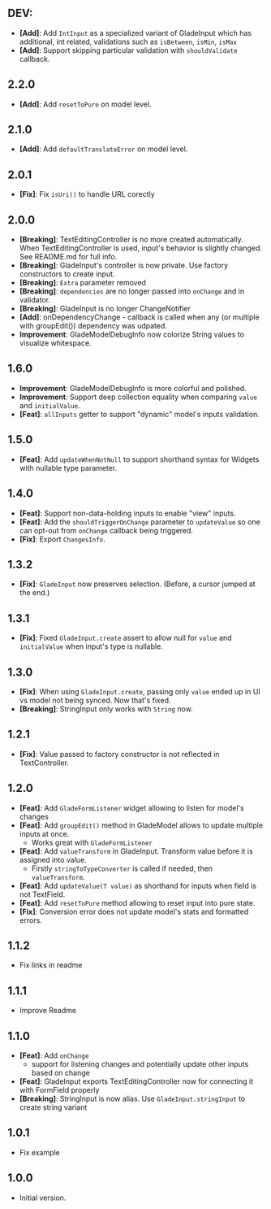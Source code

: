 ## DEV:
- **[Add]**: Add `IntInput` as a specialized variant of GladeInput<int> which has additional, int related, validations such as `isBetween`, `isMin`, `isMax`
- **[Add]**: Support skipping particular validation with `shouldValidate` callback.

## 2.2.0
- **[Add]**: Add `resetToPure` on model level.

## 2.1.0
- **[Add]**: Add `defaultTranslateError` on model level.

## 2.0.1
- **[Fix]**: Fix `isUri()` to handle URL corectly

## 2.0.0
- **[Breaking]**: TextEditingController is no more created automatically. When TextEditingController is used, input's behavior is slightly changed. See README.md for full info.
- **[Breaking]**: GladeInput's controller is now private. Use factory constructors to create input.
- **[Breaking]**: `Extra` parameter removed
- **[Breaking]**: `dependencies` are no longer passed into `onChange` and in validator.
- **[Breaking]**: GladeInput is no longer ChangeNotifier
- **[Add]**: onDependencyChange - callback is called when any (or multiple with groupEdit()) dependency was udpated.
- **Improvement**: GladeModelDebugInfo now colorize String values to visualize whitespace.

## 1.6.0
- **Improvement**: GladeModelDebugInfo is more colorful and polished.
- **Improvement**: Support deep collection equality when comparing `value` and `initialValue`.
- **[Feat]**: `allInputs` getter to support "dynamic" model's inputs validation.

## 1.5.0
- **[Feat]**: Add `updateWhenNotNull` to support shorthand syntax for Widgets with nullable type parameter.

## 1.4.0
- **[Feat]**: Support non-data-holding inputs to enable "view" inputs.
- **[Feat]**: Add the `shouldTriggerOnChange` parameter to `updateValue` so one can opt-out from `onChange` callback being triggered.
- **[Fix]**: Export `ChangesInfo`.

## 1.3.2
- **[Fix]**: `GladeInput` now preserves selection. (Before, a cursor jumped at the end.)

## 1.3.1
- **[Fix]**: Fixed `GladeInput.create` assert to allow null for `value` and `initialValue` when input's type is nullable.

## 1.3.0
- **[Fix]**: When using `GladeInput.create`, passing only `value` ended up in UI vs model not being synced. Now that's fixed.
- **[Breaking]**: StringInput only works with `String` now.

## 1.2.1
- **[Fix]**: Value passed to factory constructor is not reflected in TextController.

## 1.2.0
- **[Feat]**: Add `GladeFormListener` widget allowing to listen for model's changes
- **[Feat]**: Add `groupEdit()` method in GladeModel allows to update multiple inputs at once.
  - Works great with `GladeFormListener`
- **[Feat]**: Add `valueTransform` in GladeInput. Transform value before it is assigned into value.
  - Firstly `stringToTypeConverter` is called if needed, then `valueTransform`.
- **[Feat]**: Add `updateValue(T value)` as shorthand for inputs when field is not TextField.
- **[Feat]**: Add `resetToPure` method allowing to reset input into pure state.
- **[Fix]**: Conversion error does not update model's stats and formatted errors.

## 1.1.2
- Fix links in readme

## 1.1.1
- Improve Readme

## 1.1.0
- **[Feat]**: Add `onChange` 
  - support for listening changes and potentially update other inputs based on change
- **[Feat]**: GladeInput exports TextEditingController now for connecting it with FormField properly
- **[Breaking]**: StringInput is now alias. Use `GladeInput.stringInput` to create string variant

## 1.0.1

- Fix example

## 1.0.0

- Initial version.
